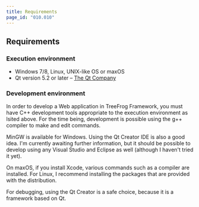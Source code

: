 ```yaml
---
title: Requirements
page_id: "010.010"
---
```


## Requirements

### Execution environment

* Windows 7/8, Linux, UNIX-like OS or maxOS
* Qt version 5.2 or later – [The Qt Company](https://www.qt.io/)

### Development environment

In order to develop a Web application in TreeFrog Framework, you must have C++ development tools appropriate to the execution environment as lsited above. For the time being, development is possible using the g++ compiler to make and edit commands.

MinGW is available for Windows. Using the Qt Creator IDE is also a good idea. I'm currently awaiting further information, but it should be possible to develop using any Visual Studio and Eclipse as well (although I haven't tried it yet).

On maxOS, if you install Xcode, various commands such as a compiler are installed. For Linux, I recommend installing the packages that are provided with the distribution.

For debugging, using the Qt Creator is a safe choice, because it is a framework based on Qt.
